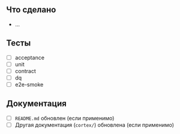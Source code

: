 ## Что сделано
- …

## Тесты
- [ ] acceptance
- [ ] unit
- [ ] contract
- [ ] dq
- [ ] e2e-smoke

## Документация
- [ ] `README.md` обновлен (если применимо)
- [ ] Другая документация (`cortex/`) обновлена (если применимо)
